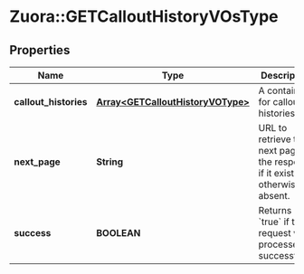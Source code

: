 # Zuora::GETCalloutHistoryVOsType

## Properties
Name | Type | Description | Notes
------------ | ------------- | ------------- | -------------
**callout_histories** | [**Array&lt;GETCalloutHistoryVOType&gt;**](GETCalloutHistoryVOType.md) | A container for callout histories.  | [optional] 
**next_page** | **String** | URL to retrieve the next page of the response if it exists; otherwise absent.  | [optional] 
**success** | **BOOLEAN** | Returns &#x60;true&#x60; if the request was processed successfully.  | [optional] 


